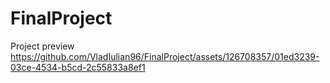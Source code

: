 # FinalProject

Project preview
https://github.com/VladIulian96/FinalProject/assets/126708357/01ed3239-03ce-4534-b5cd-2c55833a8ef1
